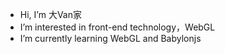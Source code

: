 - Hi, I’m 大Van家
- I’m interested in front-end technology，WebGL
- I’m currently learning WebGL and Babylonjs

<!---
uu is a ✨ special ✨ repository because its `README.md` (this file) appears on your GitHub profile.
You can click the Preview link to take a look at your changes.
--->
